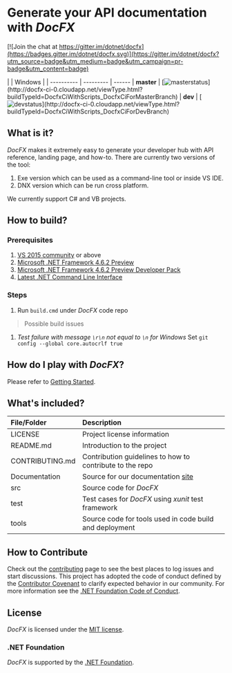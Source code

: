 # Generate your API documentation with *DocFX*

[![Join the chat at https://gitter.im/dotnet/docfx](https://badges.gitter.im/dotnet/docfx.svg)](https://gitter.im/dotnet/docfx?utm_source=badge&utm_medium=badge&utm_campaign=pr-badge&utm_content=badge)

|            | Windows  |
| ---------- | --------- | ------
| **master** | [![masterstatus](http://docfx-ci-0.cloudapp.net/app/rest/builds/buildType:(id:DocfxCiWithScripts_DocfxCiForMasterBranch)/statusIcon)](http://docfx-ci-0.cloudapp.net/viewType.html?buildTypeId=DocfxCiWithScripts_DocfxCiForMasterBranch)
| **dev**    | [![devstatus](http://docfx-ci-0.cloudapp.net/app/rest/builds/buildType:(id:DocfxCiWithScripts_DocfxCiForDevBranch)/statusIcon)](http://docfx-ci-0.cloudapp.net/viewType.html?buildTypeId=DocfxCiWithScripts_DocfxCiForDevBranch)

## What is it?
*DocFX* makes it extremely easy to generate your developer hub with API reference, landing page, and how-to.
There are currently two versions of the tool:

1. Exe version which can be used as a command-line tool or inside VS IDE.
2. DNX version which can be run cross platform.

We currently support C# and VB projects.

## How to build?
### Prerequisites
1. [VS 2015 community](https://www.visualstudio.com/en-us/downloads/download-visual-studio-vs.aspx) or above
2. [Microsoft .NET Framework 4.6.2 Preview](https://www.microsoft.com/en-us/download/details.aspx?id=51625)
3. [Microsoft .NET Framework 4.6.2 Preview Developer Pack](https://www.microsoft.com/en-us/download/confirmation.aspx?id=51622)
4. [Latest .NET Command Line Interface](https://github.com/dotnet/cli)

### Steps
1. Run `build.cmd` under *DocFX* code repo

> Possible build issues
  1. *Test failure with message `\r\n` not equal to `\n` for Windows*
  Set `git config --global core.autocrlf true`

## How do I play with *DocFX*?
Please refer to [Getting Started](http://dotnet.github.io/docfx/tutorial/docfx_getting_started.html).

## What's included?
File/Folder     | Description
:----------     | :----------
LICENSE         | Project license information
README.md       | Introduction to the project
CONTRIBUTING.md | Contribution guidelines to how to contribute to the repo
Documentation   | Source for our documentation [site](http://dotnet.github.io/docfx)
src             | Source code for *DocFX*
test            | Test cases for *DocFX* using *xunit* test framework
tools           | Source code for tools used in code build and deployment

## How to Contribute
Check out the [contributing](CONTRIBUTING.md) page to see the best places to log issues and start discussions.
This project has adopted the code of conduct defined by the [Contributor Covenant](http://contributor-covenant.org/) to clarify expected behavior in our community.
For more information see the [.NET Foundation Code of Conduct](http://www.dotnetfoundation.org/code-of-conduct).

## License
*DocFX* is licensed under the [MIT license](LICENSE).

### .NET Foundation
*DocFX* is supported by the [.NET Foundation](http://www.dotnetfoundation.org).
